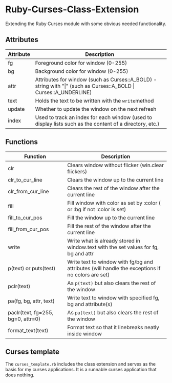 # Ruby-Curses-Class-Extension
Extending the Ruby Curses module with some obvious needed functionality.

## Attributes
Attribute           | Description
--------------------|--------------------------------------------------------
fg                  | Foreground color for window (0-255)
bg                  | Background color for window (0-255)
attr                | Attributes for window (such as Curses::A_BOLD) - string with "\|" (such as Curses::A_BOLD \| Curses::A_UNDERLINE)
text				| Holds the text to be written with the `write`method
update				| Whether to update the window on the next refresh
index				| Used to track an index for each window (used to display lists such as the content of a directory, etc.)

## Functions
Function							| Description
------------------------------------|--------------------------------------------------------
clr									| Clears window without flicker (win.clear flickers)
clr_to_cur_line						| Clears the window up to the current line
clr_from_cur_line					| Clears the rest of the window after the current line
fill								| Fill window with color as set by :color ( or :bg if not :color is set)
fill_to_cur_pos						| Fill the window up to the current line
fill_from_cur_pos					| Fill the rest of the window after the current line
write								| Write what is already stored in window.text with the set values for fg, bg and attr
p(text) or puts(test)				| Write text to window with fg/bg and attributes (will handle the exceptions if no colors are set)
pclr(text)							| As `p(text)` but also clears the rest of the window
pa(fg, bg, attr, text)				| Write text to window with specified fg, bg and attribute(s)
paclr(text, fg=255, bg=0, attr=0)	| As `pa(text)` but also clears the rest of the window
format_text(text)					| Format text so that it linebreaks neatly inside window

## Curses template
The `curses_template.rb` includes the class extension and serves as the basis for my curses applications. It is a runnable curses application that does nothing.
